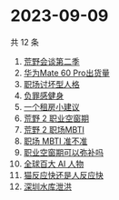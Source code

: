 # 2023-09-09

共 12 条

<!-- BEGIN ZHIHUSEARCH -->
<!-- 最后更新时间 Sat Sep 09 2023 08:49:32 GMT+0800 (China Standard Time) -->
1. [荒野会谈第二季](https://www.zhihu.com/search?q=荒野会谈第二季)
1. [华为Mate 60 Pro出货量](https://www.zhihu.com/search?q=华为Mate%2060%20Pro出货量)
1. [职场讨坏型人格](https://www.zhihu.com/search?q=职场讨坏型人格)
1. [负罪感健身](https://www.zhihu.com/search?q=负罪感健身)
1. [一个租房小建议](https://www.zhihu.com/search?q=一个租房小建议)
1. [荒野 2 职业空窗期](https://www.zhihu.com/search?q=荒野%202%20职业空窗期)
1. [荒野 2 职场MBTI](https://www.zhihu.com/search?q=荒野%202%20职场MBTI)
1. [职场 MBTI 准不准](https://www.zhihu.com/search?q=职场%20MBTI%20准不准)
1. [职业空窗期可以弥补吗](https://www.zhihu.com/search?q=职业空窗期可以弥补吗)
1. [全球百大 AI 人物](https://www.zhihu.com/search?q=全球百大%20AI%20人物)
1. [猫反应快还是人反应快](https://www.zhihu.com/search?q=猫反应快还是人反应快)
1. [深圳水库泄洪](https://www.zhihu.com/search?q=深圳水库泄洪)
<!-- END ZHIHUSEARCH -->
